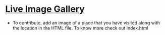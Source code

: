 # [Live Image Gallery](https://mohdfawad99.github.io/live-image-gallery/)
- To contribute, add an image of a place that you have visited along with the location in the HTML file. To know more check out index.html
